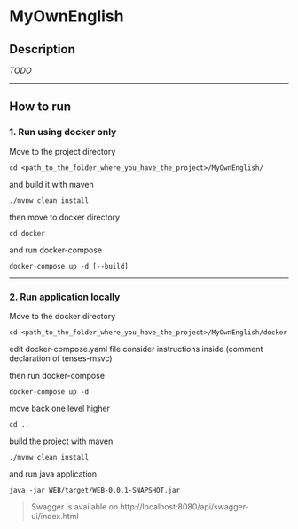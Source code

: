 # MyOwnEnglish

## Description

_TODO_

---
## How to run


### 1. Run using docker only
Move to the project directory
```
cd <path_to_the_folder_where_you_have_the_project>/MyOwnEnglish/
```
and build it with maven
```
./mvnw clean install
```
then move to docker directory
```
cd docker
```
and run docker-compose
```
docker-compose up -d [--build]
```
---
### 2. Run application locally 
Move to the docker directory
```
cd <path_to_the_folder_where_you_have_the_project>/MyOwnEnglish/docker
```
edit docker-compose.yaml file consider instructions inside (comment declaration of tenses-msvc)

then run docker-compose
```
docker-compose up -d
```
move back one level higher
```
cd ..
```
build the project with maven
```
./mvnw clean install
``` 
and run java application
```
java -jar WEB/target/WEB-0.0.1-SNAPSHOT.jar
```
> Swagger is available  on http://localhost:8080/api/swagger-ui/index.html 